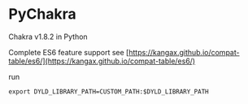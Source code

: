 # PyChakra

Chakra v1.8.2 in Python

Complete ES6 feature support see [https://kangax.github.io/compat-table/es6/](https://kangax.github.io/compat-table/es6/)

run
```
export DYLD_LIBRARY_PATH=CUSTOM_PATH:$DYLD_LIBRARY_PATH
```

